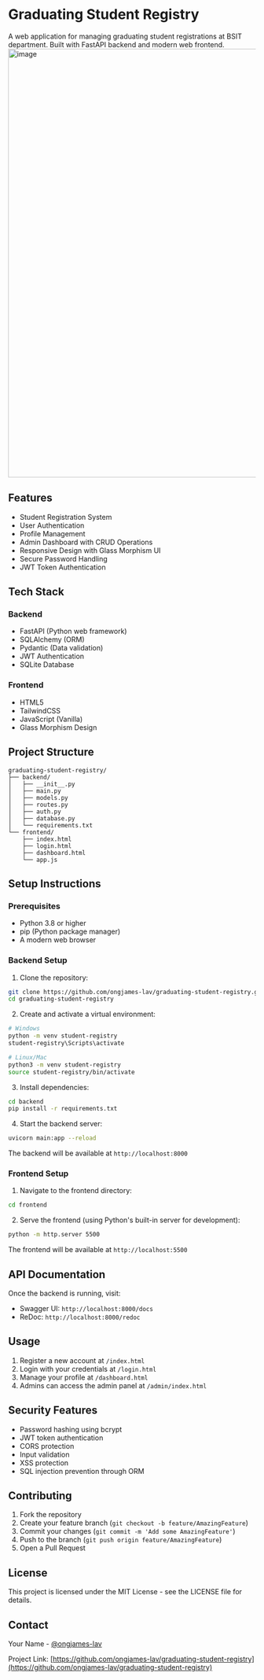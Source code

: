 # Graduating Student Registry

A web application for managing graduating student registrations at BSIT department. Built with FastAPI backend and modern web frontend.
<img width="1900" height="872" alt="image" src="https://github.com/user-attachments/assets/8e0dd03e-faf8-4396-9776-bb14b2d93af4" />

## Features

- Student Registration System
- User Authentication
- Profile Management
- Admin Dashboard with CRUD Operations
- Responsive Design with Glass Morphism UI
- Secure Password Handling
- JWT Token Authentication

## Tech Stack

### Backend
- FastAPI (Python web framework)
- SQLAlchemy (ORM)
- Pydantic (Data validation)
- JWT Authentication
- SQLite Database

### Frontend
- HTML5
- TailwindCSS
- JavaScript (Vanilla)
- Glass Morphism Design

## Project Structure

```
graduating-student-registry/
├── backend/
│   ├── __init__.py
│   ├── main.py
│   ├── models.py
│   ├── routes.py
│   ├── auth.py
│   ├── database.py
│   └── requirements.txt
└── frontend/
    ├── index.html
    ├── login.html
    ├── dashboard.html
    └── app.js
```

## Setup Instructions

### Prerequisites
- Python 3.8 or higher
- pip (Python package manager)
- A modern web browser

### Backend Setup

1. Clone the repository:
```bash
git clone https://github.com/ongjames-lav/graduating-student-registry.git
cd graduating-student-registry
```

2. Create and activate a virtual environment:
```bash
# Windows
python -m venv student-registry
student-registry\Scripts\activate

# Linux/Mac
python3 -m venv student-registry
source student-registry/bin/activate
```

3. Install dependencies:
```bash
cd backend
pip install -r requirements.txt
```

4. Start the backend server:
```bash
uvicorn main:app --reload
```

The backend will be available at `http://localhost:8000`

### Frontend Setup

1. Navigate to the frontend directory:
```bash
cd frontend
```

2. Serve the frontend (using Python's built-in server for development):
```bash
python -m http.server 5500
```

The frontend will be available at `http://localhost:5500`

## API Documentation

Once the backend is running, visit:
- Swagger UI: `http://localhost:8000/docs`
- ReDoc: `http://localhost:8000/redoc`

## Usage

1. Register a new account at `/index.html`
2. Login with your credentials at `/login.html`
3. Manage your profile at `/dashboard.html`
4. Admins can access the admin panel at `/admin/index.html`

## Security Features

- Password hashing using bcrypt
- JWT token authentication
- CORS protection
- Input validation
- XSS protection
- SQL injection prevention through ORM

## Contributing

1. Fork the repository
2. Create your feature branch (`git checkout -b feature/AmazingFeature`)
3. Commit your changes (`git commit -m 'Add some AmazingFeature'`)
4. Push to the branch (`git push origin feature/AmazingFeature`)
5. Open a Pull Request

## License

This project is licensed under the MIT License - see the LICENSE file for details.

## Contact

Your Name - [@ongjames-lav](https://github.com/ongjames-lav)

Project Link: [https://github.com/ongjames-lav/graduating-student-registry](https://github.com/ongjames-lav/graduating-student-registry)
